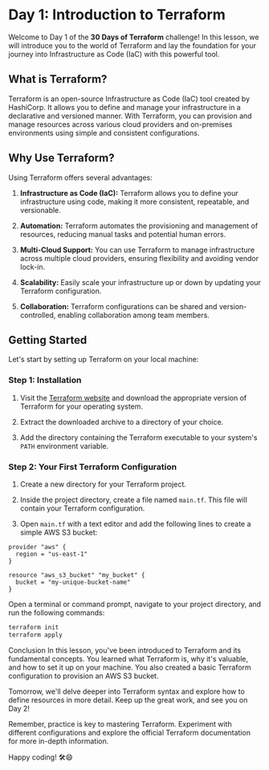 # Day 1: Introduction to Terraform

Welcome to Day 1 of the **30 Days of Terraform** challenge! In this lesson, we will introduce you to the world of Terraform and lay the foundation for your journey into Infrastructure as Code (IaC) with this powerful tool.

## What is Terraform?

Terraform is an open-source Infrastructure as Code (IaC) tool created by HashiCorp. It allows you to define and manage your infrastructure in a declarative and versioned manner. With Terraform, you can provision and manage resources across various cloud providers and on-premises environments using simple and consistent configurations.

## Why Use Terraform?

Using Terraform offers several advantages:

1. **Infrastructure as Code (IaC):** Terraform allows you to define your infrastructure using code, making it more consistent, repeatable, and versionable.

2. **Automation:** Terraform automates the provisioning and management of resources, reducing manual tasks and potential human errors.

3. **Multi-Cloud Support:** You can use Terraform to manage infrastructure across multiple cloud providers, ensuring flexibility and avoiding vendor lock-in.

4. **Scalability:** Easily scale your infrastructure up or down by updating your Terraform configuration.

5. **Collaboration:** Terraform configurations can be shared and version-controlled, enabling collaboration among team members.

## Getting Started

Let's start by setting up Terraform on your local machine:

### Step 1: Installation

1. Visit the [Terraform website](https://www.terraform.io/downloads.html) and download the appropriate version of Terraform for your operating system.

2. Extract the downloaded archive to a directory of your choice.

3. Add the directory containing the Terraform executable to your system's `PATH` environment variable.

### Step 2: Your First Terraform Configuration

1. Create a new directory for your Terraform project.

2. Inside the project directory, create a file named `main.tf`. This file will contain your Terraform configuration.

3. Open `main.tf` with a text editor and add the following lines to create a simple AWS S3 bucket:

```hcl
provider "aws" {
  region = "us-east-1"
}

resource "aws_s3_bucket" "my_bucket" {
  bucket = "my-unique-bucket-name"
}
```

Open a terminal or command prompt, navigate to your project directory, and run the following commands:

```bash
terraform init
terraform apply
```


Conclusion
In this lesson, you've been introduced to Terraform and its fundamental concepts. You learned what Terraform is, why it's valuable, and how to set it up on your machine. You also created a basic Terraform configuration to provision an AWS S3 bucket.

Tomorrow, we'll delve deeper into Terraform syntax and explore how to define resources in more detail. Keep up the great work, and see you on Day 2!

Remember, practice is key to mastering Terraform. Experiment with different configurations and explore the official Terraform documentation for more in-depth information.

Happy coding! 🛠️😄